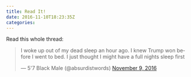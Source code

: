 ```yaml
---
title: Read It!
date: 2016-11-10T18:23:35Z
categories: 
---
```


Read this whole thread:

<!--more-->

<blockquote class="twitter-tweet" data-lang="en"><p lang="en" dir="ltr">I woke up out of my dead sleep an hour ago.  I knew Trump won before I went to bed. I just thought I might have a full nights sleep first</p>&mdash; 5&#39;7 Black Male (@absurdistwords) <a href="https://twitter.com/absurdistwords/status/796301496698671104">November 9, 2016</a></blockquote>
<script async src="//platform.twitter.com/widgets.js" charset="utf-8"></script>
